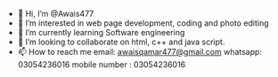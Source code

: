 - 👋 Hi, I’m @Awais477
- 👀 I’m interested in web page development, coding and photo editing
- 🌱 I’m currently learning Software engineering
- 💞️ I’m looking to collaborate on html, c++ and java script.
- 📫 How to reach me 
     email: awaisqamar477@gmail.com
     whatsapp: 03054236016
     mobile number : 03054236016
<!---
Awais477/Awais477 is a ✨ special ✨ repository because its `README.md` (this file) appears on your GitHub profile.
You can click the Preview link to take a look at your changes.
--->

